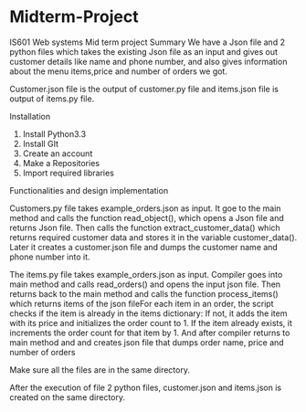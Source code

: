 # Midterm-Project
IS601 Web systems Mid term project 
Summary
We have a Json file and 2 python files which takes the existing Json file as an input and gives out customer details like name and phone number, and also gives information about the menu items,price and number of orders we got. 

Customer.json file is the output of customer.py file and items.json file is output of items.py file.
 
Installation
1. Install Python3.3
2. Install GIt
3. Create an account
4. Make a Repositories
5. Import required libraries

Functionalities and design implementation


Customers.py file takes example_orders.json as input. It goe to the main method and calls the function read_object(), which opens a Json file and returns Json file. Then calls the function extract_customer_data() which returns required customer data and stores it in the variable customer_data(). Later it creates a customer.json file and dumps the customer name and phone number into it. 


The items.py file takes example_orders.json as input. Compiler goes into main method and calls read_orders() and opens the input json file. Then returns back to the main method and calls the function process_items() which returns items of the json fileFor each item in an order, the script checks if the item is already in the items dictionary: If not, it adds the item with its price and initializes the order count to 1. If the item already exists, it increments the order count for that item by 1.
 And after compiler returns to main method and and creates json file that dumps order name, price and number of orders

 
Make sure all the files are in the same directory. 


After the execution of file 2 python files, customer.json and items.json is created on the same directory. 

